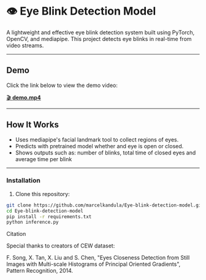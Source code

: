 # 👁 Eye Blink Detection Model

A lightweight and effective eye blink detection system built using PyTorch, OpenCV, and mediapipe. This project detects eye blinks in real-time from video streams.

---

##  Demo
 
Click the link below to view the demo video:

[🎬 **demo.mp4**](demo.mp4)


---

##  How It Works

- Uses mediapipe's facial landmark tool to collect regions of eyes.
- Predicts with pretrained model whether and eye is open or closed.
- Shows outputs such as: number of blinks, total time of closed eyes and average time per blink

---


###  Installation

1. Clone this repository:

```bash
git clone https://github.com/marcelkandula/Eye-blink-detection-model.git
cd Eye-blink-detection-model
pip install -r requirements.txt
python inference.py
```

Citation

Special thanks to creators of CEW dataset:

F. Song, X. Tan, X. Liu and S. Chen,
"Eyes Closeness Detection from Still Images with Multi-scale Histograms of Principal Oriented Gradients",
Pattern Recognition, 2014.

